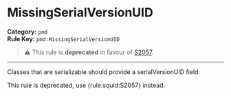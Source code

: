 
# MissingSerialVersionUID
**Category:** `pmd`<br/>
**Rule Key:** `pmd:MissingSerialVersionUID`<br/>
> :warning: This rule is **deprecated** in favour of [S2057](https://rules.sonarsource.com/java/RSPEC-2057).

-----

Classes that are serializable should provide a serialVersionUID field.

<p>
  This rule is deprecated, use {rule:squid:S2057} instead.
</p>

